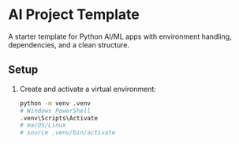 # AI Project Template

A starter template for Python AI/ML apps with environment handling, dependencies, and a clean structure.

## Setup

1. Create and activate a virtual environment:
   ```bash
   python -m venv .venv
   # Windows PowerShell
   .venv\Scripts\Activate
   # macOS/Linux
   # source .venv/bin/activate

